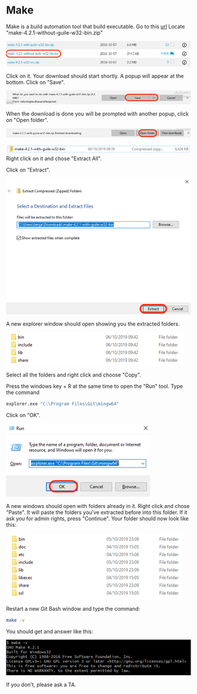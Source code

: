 # Make

Make is a build automation tool that build executable.
Go to this [url](https://sourceforge.net/projects/ezwinports/files)
Locate "make-4.2.1-without-guile-w32-bin.zip"

![](images/make_1.png)

Click on it. Your download should start shortly. A popup will appear at the bottom. Click on "Save".

![](images/make_2.png)

When the download is done you will be prompted with another popup, click on "Open folder".

![](images/make_3.png)

![](images/make_4.png)
Right click on it and chose "Extract All".

Click on "Extract".

![](images/make_5.png)

A new explorer window should open showing you the extracted folders.

![](images/make_6.png)

Select all the folders and right click and choose "Copy".

Press the windows key + R at the same time to open the "Run" tool. Type the command
```bash
explorer.exe "C:\Program Files\Git\mingw64"
```

Click on "OK".

![](images/make_7.png)

A new windows should open with folders already in it. Right click and chose "Paste". It will paste the folders you've extracted before into this folder. If it ask you for admin rights, press "Continue". Your folder should now look like this:

![](images/make_8.png)

Restart a new Git Bash window and type the command:

```bash
make -v
```

You should get and answer like this:

![](images/make_9.png)

If you don't, please ask a TA.

